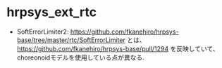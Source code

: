 # hrpsys_ext_rtc

- SoftErrorLimiter2: https://github.com/fkanehiro/hrpsys-base/tree/master/rtc/SoftErrorLimiter とは、https://github.com/fkanehiro/hrpsys-base/pull/1294 を反映していて、choreonoidモデルを使用している点が異なる.